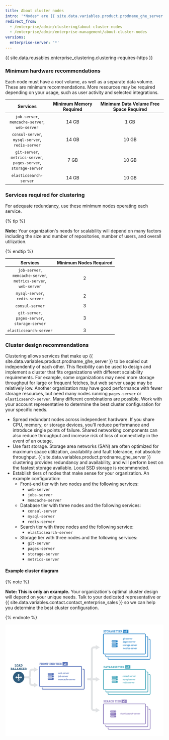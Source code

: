 ```yaml
---
title: About cluster nodes
intro: '*Nodes* are {{ site.data.variables.product.prodname_ghe_server }} instances that operate in a cluster. Each node runs a set of services that are provided to the cluster, and ultimately to the users.'
redirect_from:
  - /enterprise/admin/clustering/about-cluster-nodes
  - /enterprise/admin/enterprise-management/about-cluster-nodes
versions:
  enterprise-server: '*'
---
```


{{ site.data.reusables.enterprise_clustering.clustering-requires-https }}

### Minimum hardware recommendations
Each node must have a root volume, as well as a separate data volume. These are minimum recommendations. More resources may be required depending on your usage, such as user activity and selected integrations.

| Services | Minimum Memory Required    | Minimum Data Volume Free Space Required |
| :-: | :-: | :-: |
| `job-server`,<br/>`memcache-server`,<br/>`web-server` | 14 GB | 1 GB |
| `consul-server`,<br/>`mysql-server`,<br/>`redis-server` | 14 GB | 10 GB |
| `git-server`,<br/>`metrics-server`,<br/>`pages-server`,<br/>`storage-server` | 7 GB | 10 GB |
| `elasticsearch-server` | 14 GB | 10 GB |

### Services required for clustering
For adequate redundancy, use these minimum nodes operating each service.

{% tip %}

**Note:** Your organization's needs for scalability will depend on many factors including the size and number of repositories, number of users, and overall utilization.

{% endtip %}

| Services | Minimum Nodes Required |
| :-: | :-: |
| `job-server`,<br/>`memcache-server`,<br/>`metrics-server`,<br/>`web-server` | 2 |
| `mysql-server`,<br/>`redis-server` | 2 |
| `consul-server` | 3 |
| `git-server`,<br/>`pages-server`,<br/>`storage-server` | 3 |
| `elasticsearch-server` | 3 |

### Cluster design recommendations

Clustering allows services that make up {{ site.data.variables.product.prodname_ghe_server }} to be scaled out independently of each other. This flexibility can be used to design and implement a cluster that fits organizations with different scalability requirements. For example, some organizations may need more storage throughput for large or frequent fetches, but web server usage may be relatively low. Another organization may have good performance with fewer storage resources, but need many nodes running `pages-server` or `elasticsearch-server`. Many different combinations are possible. Work with your account representative to determine the best cluster configuration for your specific needs.

- Spread redundant nodes across independent hardware. If you share CPU, memory, or storage devices, you'll reduce performance and introduce single points of failure. Shared networking components can also reduce throughput and increase risk of loss of connectivity in the event of an outage.
- Use fast storage. Storage area networks (SAN) are often optimized for maximum space utilization, availability and fault tolerance, not absolute throughput. {{ site.data.variables.product.prodname_ghe_server }} clustering provides redundancy and availability, and will perform best on the fastest storage available. Local SSD storage is recommended.
- Establish tiers of nodes that make sense for your organization. An example configuration:
  - Front-end tier with two nodes and the following services:
    - `web-server`
    - `jobs-server`
    - `memcache-server`
  - Database tier with three nodes and the following services:
    - `consul-server`
    - `mysql-server`
    - `redis-server`
  - Search tier with three nodes and the following service:
    - `elasticsearch-server`
  - Storage tier with three nodes and the following services:
    - `git-server`
    - `pages-server`
    - `storage-server`
    - `metrics-server`

#### Example cluster diagram
{% note %}

**Note: This is only an example.** Your organization's optimal cluster design will depend on your unique needs. Talk to your dedicated representative or {{ site.data.variables.contact.contact_enterprise_sales }} so we can help you determine the best cluster configuration.

{% endnote %}

<img src="/assets/images/enterprise/cluster/cluster-diagram.png" alt="Example Cluster" style="width: 800px;border:0"/>
